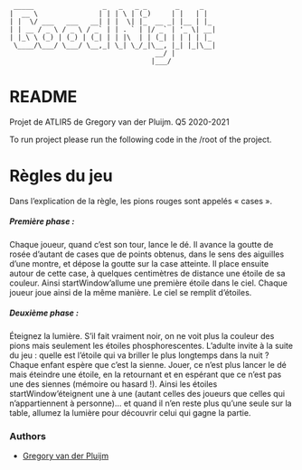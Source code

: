```
 _____                 _   _   _ _       _     _   
|  __ \               | | | \ | (_)     | |   | |  
| |  \/ ___   ___   __| | |  \| |_  __ _| |__ | |_ 
| | __ / _ \ / _ \ / _` | | . ` | |/ _` | '_ \| __|
| |_\ \ (_) | (_) | (_| | | |\  | | (_| | | | | |_ 
 \____/\___/ \___/ \__,_| \_| \_/_|\__, |_| |_|\__|
                                    __/ |          
                                   |___/       
```


# README

Projet de ATLIR5 de Gregory van der Pluijm. Q5 2020-2021

To run project please run the following code in the /root of the project.

# Règles du jeu

Dans l’explication de la règle, les pions rouges sont appelés « cases ».

##### Première phase : 

Chaque joueur, quand c’est son tour, lance le dé. Il avance la goutte de rosée d’autant de cases que
de points obtenus, dans le sens des aiguilles d’une montre, et dépose la goutte sur la case atteinte.
Il place ensuite autour de cette case, à quelques centimètres de distance une étoile de sa couleur.
Ainsi startWindow’allume une première étoile dans le ciel.
Chaque joueur joue ainsi de la même manière. Le ciel se remplit d’étoiles.

##### Deuxième phase : 

Éteignez la lumière. S’il fait vraiment noir, on ne voit plus la couleur des pions mais seulement les
étoiles phosphorescentes. L’adulte invite à la suite du jeu : quelle est l’étoile qui va briller le plus
longtemps dans la nuit ?
Chaque enfant espère que c’est la sienne.
Jouer, ce n’est plus lancer le dé mais éteindre une étoile, en la retournant et en espérant que ce n’est
pas une des siennes (mémoire ou hasard !).
Ainsi les étoiles startWindow’éteignent une à une (autant celles des joueurs que celles qui n’appartiennent à
personne)… et quand il n’en reste plus qu’une seule sur la table, allumez la lumière pour découvrir
celui qui gagne la partie.

### Authors
- [Gregory van der Pluijm](54786@etu.he2b.be)
